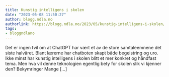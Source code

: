 ```yaml
---
title: Kunstig intelligens i skolen
date: "2023-05-08 11:50:27"
author: blogg.ndla.no
authorlink: https://blogg.ndla.no/2023/05/kunstig-intelligens-i-skolen/
tags:
- bloggndlano
---
```

Det er ingen tvil om at ChatGPT har vært et av de store samtaleemnene det siste halvåret. Blant lærerne har chatboten skapt både begeistring og uro. Ikke minst har kunstig intelligens i skolen blitt et mer konkret og håndfast tema. Men hva vil denne teknologien egentlig bety for skolen slik vi kjenner den? Bekymringer Mange [&#8230;]